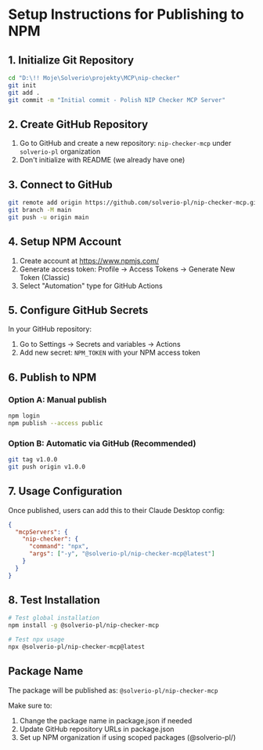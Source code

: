 # Setup Instructions for Publishing to NPM

## 1. Initialize Git Repository

```bash
cd "D:\!! Moje\Solverio\projekty\MCP\nip-checker"
git init
git add .
git commit -m "Initial commit - Polish NIP Checker MCP Server"
```

## 2. Create GitHub Repository

1. Go to GitHub and create a new repository: `nip-checker-mcp` under `solverio-pl` organization
2. Don't initialize with README (we already have one)

## 3. Connect to GitHub

```bash
git remote add origin https://github.com/solverio-pl/nip-checker-mcp.git
git branch -M main
git push -u origin main
```

## 4. Setup NPM Account

1. Create account at https://www.npmjs.com/
2. Generate access token: Profile → Access Tokens → Generate New Token (Classic)
3. Select "Automation" type for GitHub Actions

## 5. Configure GitHub Secrets

In your GitHub repository:
1. Go to Settings → Secrets and variables → Actions
2. Add new secret: `NPM_TOKEN` with your NPM access token

## 6. Publish to NPM

### Option A: Manual publish
```bash
npm login
npm publish --access public
```

### Option B: Automatic via GitHub (Recommended)
```bash
git tag v1.0.0
git push origin v1.0.0
```

## 7. Usage Configuration

Once published, users can add this to their Claude Desktop config:

```json
{
  "mcpServers": {
    "nip-checker": {
      "command": "npx",
      "args": ["-y", "@solverio-pl/nip-checker-mcp@latest"]
    }
  }
}
```

## 8. Test Installation

```bash
# Test global installation
npm install -g @solverio-pl/nip-checker-mcp

# Test npx usage
npx @solverio-pl/nip-checker-mcp@latest
```

## Package Name

The package will be published as: `@solverio-pl/nip-checker-mcp`

Make sure to:
1. Change the package name in package.json if needed
2. Update GitHub repository URLs in package.json
3. Set up NPM organization if using scoped packages (@solverio-pl/)